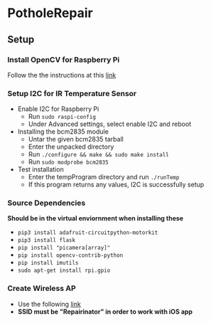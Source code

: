 # PotholeRepair

## Setup
### Install OpenCV for Raspberry Pi
Follow the the instructions at this [link](https://www.pyimagesearch.com/2017/09/04/raspbian-stretch-install-opencv-3-python-on-your-raspberry-pi/)

### Setup I2C for IR Temperature Sensor
* Enable I2C for Raspberry Pi
  * Run ```sudo raspi-config```
  * Under Advanced settings, select enable I2C and reboot
* Installing the bcm2835 module
  * Untar the given bcm2835 tarball
  * Enter the unpacked directory
  * Run ```./configure && make && sudo make install```
  * Run ```sudo modprobe bcm2835```
* Test installation
  * Enter the tempProgram directory and run ```./runTemp```
  * If this program returns any values, I2C is successfully setup
  
### Source Dependencies
**Should be in the virtual enviornment when installing these**
* ```pip3 install adafruit-circuitpython-motorkit```
* ```pip3 install flask```
* ```pip install "picamera[array]"```
* ```pip install opencv-contrib-python```
* ```pip install imutils```
* ```sudo apt-get install rpi.gpio```

### Create Wireless AP
* Use the following [link](https://www.raspberrypi.org/documentation/configuration/wireless/access-point.md)
* **SSID must be "Repairinator" in order to work with iOS app**
  
